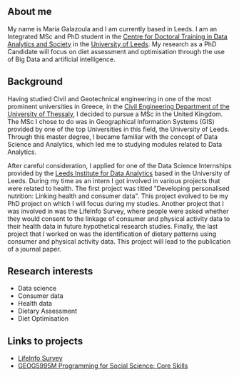 ## About me

My name is Maria Galazoula and I am currently based in Leeds. I am an Integrated MSc and PhD student in the [Centre for Doctoral Training in Data Analytics and Society](https://datacdt.org/)  in the [University of Leeds](https://www.leeds.ac.uk/). My research as a PhD Candidate will focus on diet assessment and optimisation through the use of Big Data and artificial intelligence. 

## Background

Having studied Civil and Geotechnical engineering in one of the most prominent universities in Greece, in the [Civil Engineering Department of the University of Thessaly](http://www.civ.uth.gr/en), I decided to pursue a MSc in the United Kingdom. The MSc I chose to do was in Geographical Information Systems (GIS) provided by one of the top Universities in this field, the University of Leeds. Through this master degree, I became familiar with the concept of Data Science and Analytics, which led me to studying modules related to Data Analytics. 

After careful consideration, I applied for one of the Data Science Internships provided by the [Leeds Institute for Data Analytics](http://lida.leeds.ac.uk/)  based in the University of Leeds. During my time as an intern I got involved in various projects that were related to health. The first project was titled "Developing personalised nutrition: Linking health and consumer data". This project evolved to be my PhD project on which I will focus during my studies. Another project that I was involved in was the LifeInfo Survey, where people were asked whether they would consent to the linkage of consumer and physical activity data to their health data in future hypothetical research studies. Finally, the last project that I worked on was the identification of dietary patterns using consumer and physical activity data. This project will lead to the publication of a journal paper. 

## Research interests

- Data science
- Consumer data
- Health data
- Dietary Assessment
- Diet Optimisation

## Links to projects 

- [LifeInfo Survey](https://lida.leeds.ac.uk/research/lifeinfo/)
- [GEOG5995M Programming for Social Science: Core Skills](https://github.com/mariagalazoula/Programming-for-Social-Sciences)

